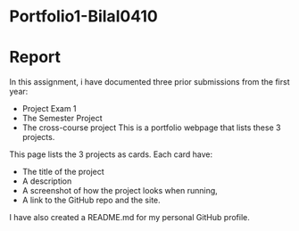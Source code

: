 # Portfolio1-Bilal0410

# Report

In this assignment, i have documented three prior submissions from the first year:
- Project Exam 1
- The Semester Project
- The cross-course project
This is a portfolio webpage that lists these 3 projects.

This page lists the 3 projects as cards.
Each card have:
- The title of the project
- A description
- A screenshot of how the project looks when running,
- A link to the GitHub repo and the site.

I have also created a README.md for my personal GitHub profile.